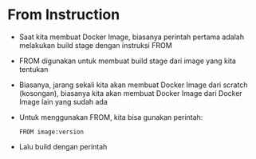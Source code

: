 # From Instruction

- Saat kita membuat Docker Image, biasanya perintah pertama adalah melakukan build stage dengan instruksi FROM
- FROM digunakan untuk membuat build stage dari image yang kita tentukan
- Biasanya, jarang sekali kita akan membuat Docker Image dari scratch (kosongan), biasanya kita akan membuat Docker Image dari Docker Image lain yang sudah ada
- Untuk menggunakan FROM, kita bisa gunakan perintah:

  `FROM image:version`

- Lalu build dengan perintah
